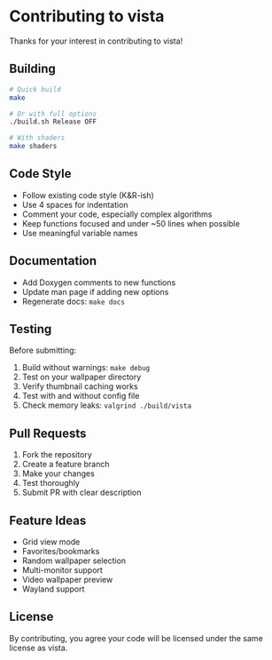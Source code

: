 # Contributing to vista

Thanks for your interest in contributing to vista!

## Building

```bash
# Quick build
make

# Or with full options
./build.sh Release OFF

# With shaders
make shaders
```

## Code Style

- Follow existing code style (K&R-ish)
- Use 4 spaces for indentation
- Comment your code, especially complex algorithms
- Keep functions focused and under ~50 lines when possible
- Use meaningful variable names

## Documentation

- Add Doxygen comments to new functions
- Update man page if adding new options
- Regenerate docs: `make docs`

## Testing

Before submitting:
1. Build without warnings: `make debug`
2. Test on your wallpaper directory
3. Verify thumbnail caching works
4. Test with and without config file
5. Check memory leaks: `valgrind ./build/vista`

## Pull Requests

1. Fork the repository
2. Create a feature branch
3. Make your changes
4. Test thoroughly
5. Submit PR with clear description

## Feature Ideas

- Grid view mode
- Favorites/bookmarks
- Random wallpaper selection
- Multi-monitor support
- Video wallpaper preview
- Wayland support

## License

By contributing, you agree your code will be licensed under the same license as vista.
